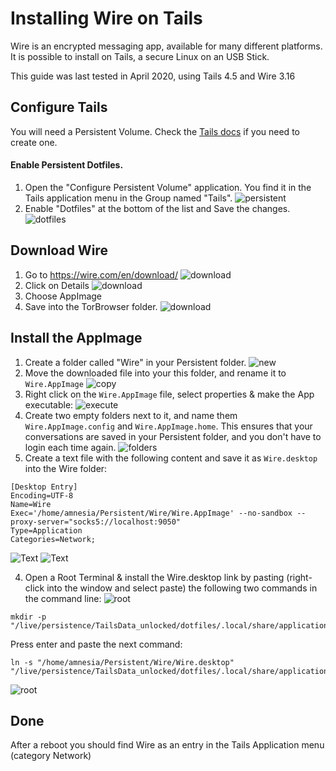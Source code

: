 # Installing Wire on Tails
Wire is an encrypted messaging app, available for many different platforms.
It is possible to install on Tails, a secure Linux on an USB Stick.

This guide was last tested in April 2020, using Tails 4.5 and Wire 3.16



## Configure Tails
You will need a Persistent Volume. Check the [Tails docs](images/https://tails.boum.org/doc/first_steps/persistence/configure/index.en.html) if you need to create one.

#### Enable Persistent Dotfiles. 
1. Open the "Configure Persistent Volume" application. You find it in the Tails application menu in the Group named "Tails". ![persistent](images/ConfigurePersistent.png)
2. Enable "Dotfiles" at the bottom of the list and Save the changes. ![dotfiles](images/Dotfiles.png)

## Download Wire

1. Go to https://wire.com/en/download/
![download](images/Download1.png)
2. Click on Details
![download](images/Download2.png)
3. Choose AppImage
4. Save into the TorBrowser folder.
![download](images/Download3.png)


## Install the AppImage

1. Create a folder called "Wire" in your Persistent folder.
![new](images/NewFolder.png)
2. Move the downloaded file into your this folder, and rename it to ``Wire.AppImage``
![copy](images/Copy.png)
3. Right click on the ``Wire.AppImage`` file, select properties & make the App executable:
![execute](images/Execute.png)
4. Create two empty folders next to it, and name them ``Wire.AppImage.config`` and ``Wire.AppImage.home``. This ensures that your conversations are saved in your Persistent folder, and you don't have to login each time again.
![folders](images/Folders.png)
5. Create a text file with the following content and save it as  ``Wire.desktop`` into the Wire folder:
````
[Desktop Entry]
Encoding=UTF-8
Name=Wire
Exec='/home/amnesia/Persistent/Wire/Wire.AppImage' --no-sandbox --proxy-server="socks5://localhost:9050"
Type=Application
Categories=Network;
````
![Text](images/Texteditor.png)
![Text](images/Desktop.png)

4. Open a Root Terminal & install the Wire.desktop link by pasting (right-click into the window and select paste) the following two commands in the command line:
![root](images/root.png)

````
mkdir -p "/live/persistence/TailsData_unlocked/dotfiles/.local/share/applications"
````

Press enter and paste the next command:

````
ln -s "/home/amnesia/Persistent/Wire/Wire.desktop" "/live/persistence/TailsData_unlocked/dotfiles/.local/share/applications/Wire.desktop"
````
![root](images/root2.png)
## Done
After a reboot you should find Wire as an entry in the Tails Application menu (category Network)
